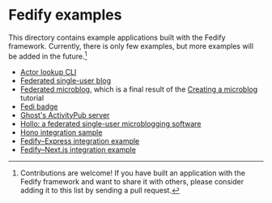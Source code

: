 Fedify examples
===============

This directory contains example applications built with the Fedify framework.
Currently, there is only few examples, but more examples will be
added in the future.[^1]

  -  [Actor lookup CLI](./actor-lookup-cli/)
  -  [Federated single-user blog](./blog/)
  -  [Federated microblog](https://github.com/dahlia/microblog), which is
     a final result of
     the [Creating a microblog](https://fedify.dev/tutorial/microblog) tutorial
  -  [Fedi badge](https://github.com/dahlia/fedi-badge)
  -  [Ghost's ActivityPub server](https://github.com/TryGhost/ActivityPub)
  -  [Hollo: a federated single-user microblogging
     software](https://github.com/dahlia/hollo)
  -  [Hono integration sample](./hono-sample/)
  -  [Fedify–Express integration example](./express/)
  -  [Fedify–Next.js integration example](./next-app-router/)

[^1]: Contributions are welcome!  If you have built an application with the
      Fedify framework and want to share it with others, please consider adding
      it to this list by sending a pull request.

